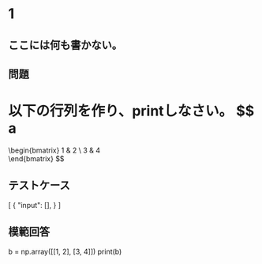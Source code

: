 # 1
ここには何も書かない。
---
## 問題
以下の行列を作り、printしなさい。
$$
a
=
\begin{bmatrix} 
1 & 2 \\ 
3 & 4  
\end{bmatrix} 
$$

## テストケース

[
  {
    "input": [],
  }
]

## 模範回答
b = np.array([[1, 2], [3, 4]])
print(b)